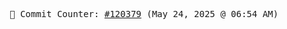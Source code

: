 <p align="center">
    <samp>
        📮 Commit Counter: <a href="https://github.com/Javascript-void0/Javascript-void0/commits/main">#120379</a> (May 24, 2025 @ 06:54 AM)
    </samp>
</p>